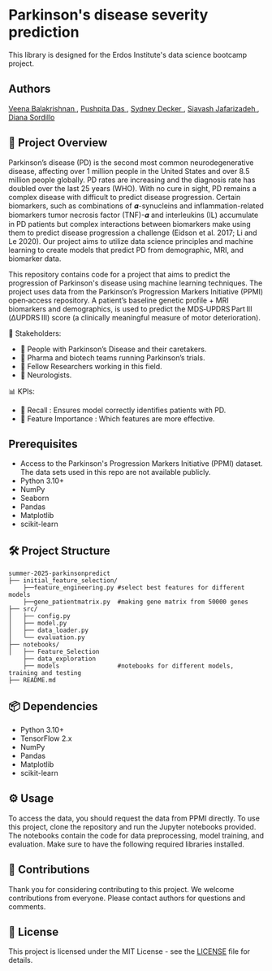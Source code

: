 # Parkinson's disease severity prediction
This library is designed for the Erdos Institute's data science bootcamp project.

## Authors
<a href="https://github.com/veenabala123"> Veena Balakrishnan </a>, <a href="https://github.com/daspushpita"> Pushpita Das </a>, <a href="https://github.com/skdecker"> Sydney Decker </a>, <a href="https://github.com/Sia-jaf"> Siavash Jafarizadeh </a>, <a href="https://github.com/dcsordillo"> Diana Sordillo </a>

## 🧠 Project Overview

Parkinson’s disease (PD) is the second most common neurodegenerative disease, affecting over 1 million people in the United States and over 8.5 million people globally. PD rates are increasing and the diagnosis rate has doubled over the last 25 years (WHO). With no cure in sight, PD remains a complex disease with difficult to predict disease progression. Certain biomarkers, such as combinations of 𝜶-synucleins and inflammation-related biomarkers tumor necrosis factor (TNF)-𝜶 and interleukins (IL) accumulate in PD patients but complex interactions between biomarkers make using them to predict disease progression a challenge (Eidson et al. 2017; Li and Le 2020). Our project aims to utilize data science principles and machine learning to create models that predict PD from demographic, MRI, and biomarker data.

This repository contains code for a project that aims to predict the progression of Parkinson's disease using machine learning techniques. The project uses data from the Parkinson’s Progression Markers Initiative (PPMI) open‑access repository. A patient’s baseline genetic profile + MRI biomarkers and demographics, is used to predict the  MDS‑UPDRS Part III (ΔUPDRS III) score (a clinically meaningful measure of motor deterioration).

👥 Stakeholders:
- 🧓 People with Parkinson’s Disease and their caretakers.
- 💊 Pharma and biotech teams running Parkinson’s trials.
- 🧪 Fellow Researchers working in this field.
- 🧠 Neurologists.

📊 KPIs:
- 🎯 Recall : Ensures model correctly identifies patients with PD.
- 📌 Feature Importance : Which features are more effective.
  
## Prerequisites
- Access to the Parkinson's Progression Markers Initiative (PPMI) dataset. The data sets used in this repo are not available publicly.
- Python 3.10+
- NumPy
- Seaborn
- Pandas
- Matplotlib
- scikit-learn

## 🛠️ Project Structure

```
summer-2025-parkinsonpredict
├── initial_feature_selection/
    ├──feature_engineering.py #select best features for different models
    ├──gene_patientmatrix.py  #making gene matrix from 50000 genes               
├── src/
│   ├── config.py           
│   ├── model.py            
│   ├── data_loader.py   
│   └── evaluation.py            
├── notebooks/
│   ├── Feature_Selection     
    ├── data_exploration      
    ├── models                #notebooks for different models, training and testing
├── README.md
```

## 📦 Dependencies

- Python 3.10+
- TensorFlow 2.x
- NumPy
- Pandas
- Matplotlib
- scikit-learn

## ⚙️ Usage
To access the data, you should request the data from PPMI directly.
To use this project, clone the repository and run the Jupyter notebooks provided. The notebooks contain the code for data preprocessing, model training, and evaluation. Make sure to have the following required libraries installed.

## 🤝 Contributions
Thank you for considering contributing to this project. We welcome contributions from everyone. Please contact authors for questions and comments.
## 📄 License
This project is licensed under the MIT License - see the [LICENSE](LICENSE) file for details.


